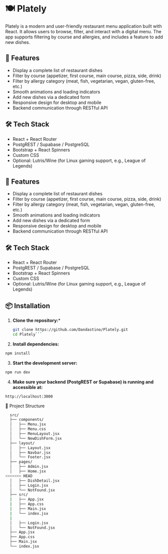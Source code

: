 # 🍽️ Plately

Plately is a modern and user-friendly restaurant menu application built with React. It allows users to browse, filter, and interact with a digital menu. The app supports filtering by course and allergies, and includes a feature to add new dishes.

## 🚀 Features

- Display a complete list of restaurant dishes
- Filter by course (appetizer, first course, main course, pizza, side, drink)
- Filter by allergy category (meat, fish, vegetarian, vegan, gluten-free, etc.)
- Smooth animations and loading indicators
- Add new dishes via a dedicated form
- Responsive design for desktop and mobile
- Backend communication through RESTful API

## 🛠️ Tech Stack

- React + React Router
- PostgREST / Supabase / PostgreSQL
- Bootstrap + React Spinners
- Custom CSS
- Optional: Lutris/Wine (for Linux gaming support, e.g., League of Legends)

## 🚀 Features

- Display a complete list of restaurant dishes
- Filter by course (appetizer, first course, main course, pizza, side, drink)
- Filter by allergy category (meat, fish, vegetarian, vegan, gluten-free, etc.)
- Smooth animations and loading indicators
- Add new dishes via a dedicated form
- Responsive design for desktop and mobile
- Backend communication through RESTful API

## 🛠️ Tech Stack

- React + React Router
- PostgREST / Supabase / PostgreSQL
- Bootstrap + React Spinners
- Custom CSS
- Optional: Lutris/Wine (for Linux gaming support, e.g., League of Legends)

## 📦 Installation

1. **Clone the repository:***
   ```bash
   git clone https://github.com/Dandastino/Plately.git
   cd Plately```

2. **Install dependencies:**
  ```bash
  npm install
  ```

3. **Start the development server:**
  ```bash
  npm run dev
  ```

4. **Make sure your backend (PostgREST or Supabase) is running and accessible at:**
  ```arduino
  http://localhost:3000
  ```

📁 Project Structure
```bash
  src/
  ├── components/
  │   ├── Menu.jsx
  │   ├── Menu.css
  │   ├── MenuLayout.jsx
  │   └── NewDishForm.jsx
  ├── layout/
  │   ├── Layout.jsx
  │   ├── Navbar.jsx
  │   └── Footer.jsx
  ├── pages/
  │   ├── Admin.jsx
  │   ├── Home.jsx
<<<<<<< HEAD
  │   ├── DishDetail.jsx
  │   ├── Login.jsx
  │   └── NotFound.jsx
  ├── src/
  |   ├── App.jsx
  |   ├── App.css
  |   ├── Main.jsx
  |   └── index.jsx
  |
  │   ├── Login.jsx
  │   └── NotFound.jsx
  ├── App.jsx
  ├── App.css
  ├── Main.jsx
  └── index.jsx
```
